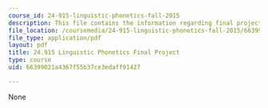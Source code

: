 ```yaml
---
course_id: 24-915-linguistic-phonetics-fall-2015
description: This file contains the information regarding final project.
file_location: /coursemedia/24-915-linguistic-phonetics-fall-2015/66399021a4367f55b37ce3edaff91427_MIT24_915F15_FinalProject.pdf
file_type: application/pdf
layout: pdf
title: 24.915 Linguistic Phonetics Final Project
type: course
uid: 66399021a4367f55b37ce3edaff91427

---
```

None
